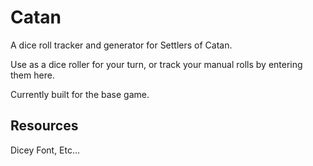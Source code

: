 Catan
=====

A dice roll tracker and generator for Settlers of Catan.

Use as a dice roller for your turn, or track your manual rolls by entering them here.

Currently built for the base game.

Resources
----------
Dicey Font,
Etc...